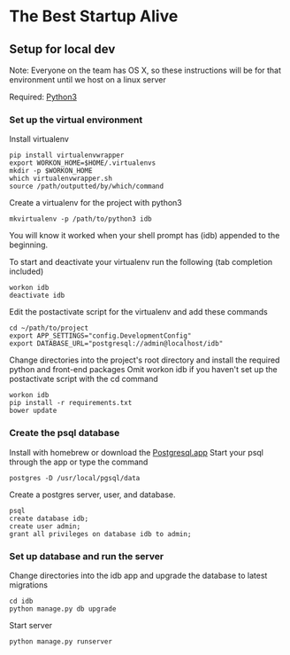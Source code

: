 # The Best Startup Alive

## Setup for local dev

Note: Everyone on the team has OS X, so these instructions will be for that environment until we host on a linux server

Required: [Python3](https://www.python.org/downloads/)

### Set up the virtual environment
Install virtualenv
```
pip install virtualenvwrapper
export WORKON_HOME=$HOME/.virtualenvs
mkdir -p $WORKON_HOME
which virtualenvwrapper.sh
source /path/outputted/by/which/command
```

Create a virtualenv for the project with python3
```
mkvirtualenv -p /path/to/python3 idb
```
You will know it worked when your shell prompt has (idb) appended to the beginning.

To start and deactivate your virtualenv run the following (tab completion included)
```
workon idb
deactivate idb
```

Edit the postactivate script for the virtualenv and add these commands
```
cd ~/path/to/project
export APP_SETTINGS="config.DevelopmentConfig"
export DATABASE_URL="postgresql://admin@localhost/idb"
```

Change directories into the project's root directory and install the required python and front-end packages
Omit workon idb if you haven't set up the postactivate script with the cd command
```
workon idb
pip install -r requirements.txt
bower update
```


### Create the psql database
Install with homebrew or download the [Postgresql.app](http://postgresapp.com/)
Start your psql through the app or type the command
```
postgres -D /usr/local/pgsql/data
```

Create a postgres server, user, and database.
```
psql
create database idb;
create user admin;
grant all privileges on database idb to admin;
```

### Set up database and run the server
Change directories into the idb app and upgrade the database to latest migrations
```
cd idb
python manage.py db upgrade
```

Start server
```
python manage.py runserver
```
